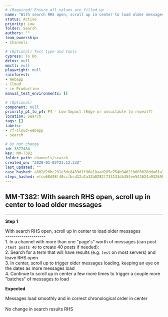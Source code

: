 ```yaml
---
# (Required) Ensure all values are filled up
name: "With search RHS open, scroll up in center to load older messages"
status: Active
priority: Low
folder: Search
authors: ""
team_ownership: 
- Channels

# (Optional) Test type and tools
cypress: To Do
detox: null
mmctl: null
playwright: null
rainforest: 
- Webapp
- Cloud
- in Production
manual_test_environments: []

# (Optional)
component: null
priority_p1_to_p4: P4 - Low-Impact (Edge or unsuitable to repeat?)
location: Search
tags: []
labels: 
- rf-cloud-webapp
- search

# Do not change
id: 3877484
key: MM-T382
folder_path: channels/search
created_on: "2020-01-02T23:12:33Z"
last_updated: ""
case_hashed: a802d26bc291e3dc8433d1f96a18aad285e754b94021b603628dda6fa796952876f03fe139eb733b0687731a8b08d69b
steps_hashed: efce68d98f40ccfbcd12a2a32b0282f713131db354ee544624a9326989612840c3c6a8264100fc97584d7685fc2802f2
---
```


## MM-T382: With search RHS open, scroll up in center to load older messages

---

**Step 1**

With search RHS open, scroll up in center to load older messages\
\--------------------\
1\. In a channel with more than one "page's" worth of messages (can post `/test posts 40` to create 40 posts if needed):\
2\. Search for a term that will have results (e.g. `test` on most servers) and leave RHS open\
3\. In center, scroll up to trigger older messages loading, keeping an eye on the dates as more messages load\
4\. Continue to scroll up in center a few more times to trigger a couple more "batches" of messages to load

**Expected**

Messages load smoothly and in correct chronological order in center\
\
No change in search results RHS
